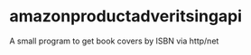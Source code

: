 amazonproductadveritsingapi
===========================

A small program to get book covers by ISBN via http/net
